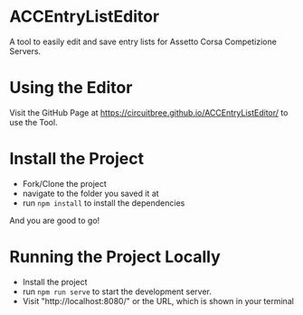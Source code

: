 # ACCEntryListEditor
A tool to easily edit and save entry lists for Assetto Corsa Competizione Servers.

# Using the Editor 
Visit the GitHub Page at https://circuitbree.github.io/ACCEntryListEditor/ to use the Tool. 

# Install the Project
- Fork/Clone the project
- navigate to the folder you saved it at
- run `npm install` to install the dependencies

And you are good to go!

# Running the Project Locally 
- Install the project
- run `npm run serve` to start the development server.
- Visit "http://localhost:8080/" or the URL, which is shown in your terminal

